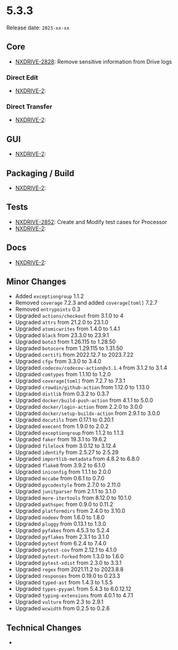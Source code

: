 # 5.3.3

Release date: `2023-xx-xx`

## Core

- [NXDRIVE-2828](https://jira.nuxeo.com/browse/NXDRIVE-2828): Remove sensitive information from Drive logs

### Direct Edit

- [NXDRIVE-2](https://jira.nuxeo.com/browse/NXDRIVE-2):

### Direct Transfer

- [NXDRIVE-2](https://jira.nuxeo.com/browse/NXDRIVE-2):

## GUI

- [NXDRIVE-2](https://jira.nuxeo.com/browse/NXDRIVE-2):

## Packaging / Build

- [NXDRIVE-2](https://jira.nuxeo.com/browse/NXDRIVE-2):

## Tests

- [NXDRIVE-2852](https://jira.nuxeo.com/browse/NXDRIVE-2852): Create and Modify test cases for Processor
- [NXDRIVE-2](https://jira.nuxeo.com/browse/NXDRIVE-2):

## Docs

- [NXDRIVE-2](https://jira.nuxeo.com/browse/NXDRIVE-2):

## Minor Changes

- Added `exceptiongroup` 1.1.2
- Removed `coverage` 7.2.3 and added `coverage[toml]` 7.2.7
- Removed `entrypoints` 0.3
- Upgraded `actions/checkout` from 3.1.0 to 4
- Upgraded `attrs` from 21.2.0 to 23.1.0
- Upgraded `atomicwrites` from 1.4.0 to 1.4.1
- Upgraded `black` from 23.3.0 to 23.9.1
- Upgraded `boto3` from 1.26.115 to 1.28.50
- Upgraded `botocore` from 1.29.115 to 1.31.50
- Upgraded `certifi` from 2022.12.7 to 2023.7.22
- Upgraded `cfgv` from 3.3.0 to 3.4.0
- Upgraded `codecov/codecov-action@v3.1.4` from 3.1.2 to 3.1.4
- Upgraded `comtypes` from 1.1.10 to 1.2.0
- Upgraded `coverage[toml]` from 7.2.7 to 7.3.1
- Upgraded `crowdin/github-action` from 1.12.0 to 1.13.0
- Upgraded `distlib` from 0.3.2 to 0.3.7
- Upgraded `docker/build-push-action` from 4.1.1 to 5.0.0
- Upgraded `docker/login-action` from 2.2.0 to 3.0.0
- Upgraded `docker/setup-buildx-action` from 2.9.1 to 3.0.0
- Upgraded `docutils` from 0.17.1 to 0.20.1
- Upgraded `execent` from 1.9.0 to 2.0.2
- Upgraded `exceptiongroup` from 1.1.2 to 1.1.3
- Upgraded `faker` from 19.3.1 to 19.6.2
- Upgraded `filelock` from 3.0.12 to 3.12.4
- Upgraded `identify` from 2.5.27 to 2.5.29
- Upgraded `importlib-metadata` from 4.8.2 to 6.8.0
- Upgraded `flake8` from 3.9.2 to 6.1.0
- Upgraded `iniconfig` from 1.1.1 to 2.0.0
- Upgraded `mccabe` from 0.6.1 to 0.7.0
- Upgraded `pycodestyle` from 2.7.0 to 2.11.0
- Upgraded `junitparser` from 2.1.1 to 3.1.0
- Upgraded `more-itertools` from 8.12.0 to 10.1.0
- Upgraded `pathspec` from 0.9.0 to 0.11.2
- Upgraded `platformdirs` from 2.4.0 to 3.10.0
- Upgraded `nodeev` from 1.6.0 to 1.8.0
- Upgraded `pluggy` from 0.13.1 to 1.3.0
- Upgraded `pyfakes` from 4.5.3 to 5.2.4
- Upgraded `pyflakes` from 2.3.1 to 3.1.0
- Upgraded `pytest` from 6.2.4 to 7.4.0
- Upgraded `pytest-cov` from 2.12.1 to 4.1.0
- Upgraded `pytest-forked` from 1.3.0 to 1.6.0
- Upgraded `pytest-xdist` from 2.3.0 to 3.3.1
- Upgraded `regex` from 2021.11.2 to 2023.8.8
- Upgraded `responses` from 0.19.0 to 0.23.3
- Upgraded `typed-ast` from 1.4.3 to 1.5.5
- Upgraded `types-pyyaml` from 5.4.3 to 6.0.12.12
- Upgraded `typing-extensions` from 4.0.1 to 4.7.1
- Upgraded `vulture` from 2.3 to 2.9.1
- Upgraded `wcwidth` from 0.2.5 to 0.2.6
## Technical Changes

-
